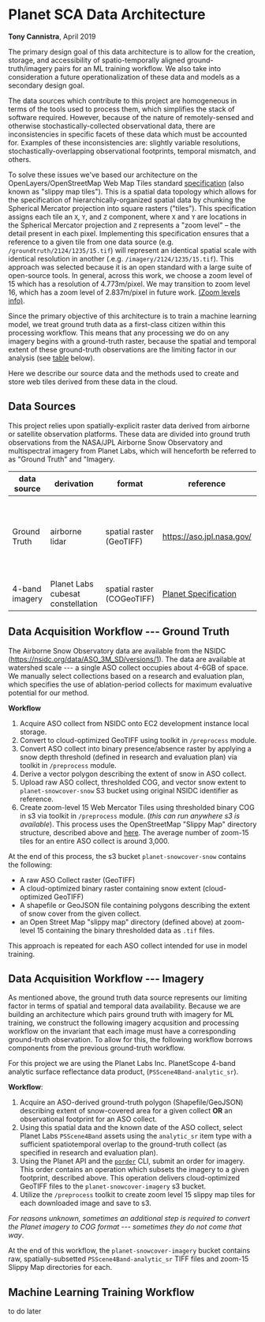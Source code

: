 # Planet SCA Data Architecture

**Tony Cannistra**, April 2019

The primary design goal of this data architecture is to allow for the creation, storage, and accessibility of spatio-temporally aligned ground-truth/imagery pairs for an ML training workflow. We also take into consideration a future operationalization of these data and models as a secondary design goal.

The data sources which contribute to this project are homogeneous in terms of the tools used to process them, which simplifies the stack of software required. However, because of the nature of remotely-sensed and otherwise stochastically-collected observational data, there are inconsistencies in specific facets of these data which must be accounted for. Examples of these inconsistencies are: slightly variable resolutions, stochastically-overlapping observational footprints, temporal mismatch, and others.

To solve these issues we've based our architecture on the OpenLayers/OpenStreetMap Web Map Tiles standard [specification](https://wiki.openstreetmap.org/wiki/Slippy_map_tilenames) (also known as "slippy map tiles"). This is a spatial data topology which allows for the specification of hierarchically-organized spatial data by chunking the Spherical Mercator projection into square rasters ("tiles"). This specification assigns each tile an `X`, `Y`, and `Z` component, where `X` and `Y` are locations in the Spherical Mercator projection and `Z` represents a "zoom level" – the detail present in each pixel. Implementing this specification ensures that a reference to a given tile from one data source (e.g. `/groundtruth/2124/1235/15.tif`) will represent an identical spatial scale with identical resolution in another (.e.g. `/imagery/2124/1235/15.tif`). This approach was selected because it is an open standard with a large suite of open-source tools. In general, across this work, we choose a zoom level of 15 which has a resolution of 4.773m/pixel. We may transition to zoom level 16, which has a zoom level of 2.837m/pixel in future work. [(Zoom levels info)](https://wiki.openstreetmap.org/wiki/Zoom_levels).

Since the primary objective of this architecture is to train a machine learning model, we treat ground truth data as a first-class citizen within this processing workflow. This means that any processing we do on any imagery begins with a ground-truth raster, because the spatial and temporal extent of these ground-truth observations are the limiting factor in our analysis (see [table](#table:datasource) below).

Here we describe our source data and the methods used to create and store web tiles derived from these data in the cloud.

## Data Sources

This project relies upon spatially-explicit raster data derived from airborne or satellite observation platforms. These data are divided into ground truth observations from the NASA/JPL Airborne Snow Observatory and multispectral imagery from Planet Labs, which will henceforth be referred to as "Ground Truth"  and "Imagery.

<a name="table:datasource"></a>

| data source | derivation | format | reference | resolution | spatial extent | temporal extent |
| ----  | ---- | ---- | ---- | ---- | ---- | ---- |
| Ground Truth | airborne lidar | spatial raster (GeoTIFF) |  https://aso.jpl.nasa.gov/ | 3m | Several Basins: Tuolumne (CA), Merced (CA), San Joaquin (CA), Uncompahgre (CO) | Weekly, Feb 2016 – June 2018 |
| 4-band imagery | Planet Labs cubesat constellation | spatial raster (COGeoTIFF) | [Planet Specification](https://assets.planet.com/docs/Planet_Combined_Imagery_Product_Specs_letter_screen.pdf) | 3m | Global | ~Daily, since 2015 |


## Data Acquisition Workflow --- Ground Truth

The Airborne Snow Observatory data are available from the NSIDC (https://nsidc.org/data/ASO_3M_SD/versions/1). The data are available at watershed scale --- a single ASO collect occupies about 4-6GB of space. We manually select collections based on a research and evaluation plan, which specifies the use of ablation-period collects for maximum evaluative potential for our method.

**Workflow**

1. Acquire ASO collect from NSIDC onto EC2 development instance local storage.
2. Convert to cloud-optimized GeoTIFF using toolkit in `/preprocess` module.
2. Convert ASO collect into binary presence/absence raster by applying a snow depth threshold (defined in research and evaluation plan) via toolkit in `/preprocess` module.
3. Derive a vector polygon describing the extent of snow in ASO collect.
2. Upload raw ASO collect, thresholded COG, and vector snow extent to `planet-snowcover-snow` S3 bucket using original NSIDC identifier as reference.
3. Create zoom-level 15 Web Mercator Tiles using thresholded binary COG in s3 via toolkit in `/preprocess` module. (*this can run anywhere s3 is available*). This process uses the OpenStreetMap "Slippy Map" directory structure, described above and [here](https://wiki.openstreetmap.org/wiki/Slippy_map_tilenames). The average number of zoom-15 tiles for an entire ASO collect is around 3,000.

At the end of this process, the s3 bucket `planet-snowcover-snow` contains the following:
*  A raw ASO Collect raster (GeoTIFF)
*  A cloud-optimized binary raster containing snow extent (cloud-optimized GeoTIFF)
* A shapefile or GeoJSON file containing polygons describing the extent of snow cover from the given collect.
* an Open Street Map "slippy map" directory (defined above) at zoom-level 15 containing the binary thresholded data as `.tif` files.

This approach is repeated for each ASO collect intended for use in model training.

## Data Acquisition Workflow --- Imagery

As mentioned above, the ground truth data source represents our limiting factor in terms of spatial and temporal data availability. Because we are building an architecture which pairs ground truth with imagery for ML training, we construct the following imagery acqusition and processing workflow on the invariant that each image must have a corresponding ground-truth observation. To allow for this, the following workflow borrows components from the previous ground-truth workflow.

For this project we are using the Planet Labs Inc. PlanetScope 4-band analytic surface reflectance data product, (`PSScene4Band-analytic_sr`).

**Workflow**:
  1. Acquire an ASO-derived ground-truth polygon (Shapefile/GeoJSON) describing extent of snow-covered area for a given collect **OR** an observational footprint for an ASO collect.
  2. Using this spatial data and the known date of the ASO collect, select Planet Labs `PSScene4Band` assets using the `analytic_sr` item type with a sufficient spatiotemporal overlap to the ground-truth collect (as specified in research and evaluation plan).
  3. Using the Planet API and the [`porder`](https://github.com/samapriya/porder) CLI, submit an order for imagery. This order contains an operation which subsets the imagery to a given footprint, described above. This operation delivers cloud-optimized GeoTIFF files to the `planet-snowcover-imagery` s3 bucket.
  4. Utilize the `/preprocess` toolkit to create zoom level 15 slippy map tiles for each downloaded image and save to s3.

*For reasons unknown, sometimes an additional step is required to convert the Planet imagery to COG format --- sometimes they do not come that way*.

At the end of this workflow, the `planet-snowcover-imagery` bucket contains raw, spatially-subsetted `PSScene4Band-analytic_sr` TIFF files and zoom-15 Slippy Map directories for each.

## Machine Learning Training Workflow

to do  later
